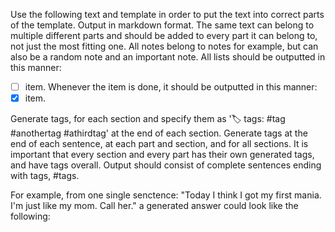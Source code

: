 Use the following text and template in order to put the text into correct parts of the template.
Output in markdown format.
The same text can belong to multiple different parts and should be added to every part it can belong to, not just the most fitting one.
All notes belong to notes for example, but can also be a random note and an important note.
All lists should be outputted in this manner:
- [ ] item.
Whenever the item is done, it should be outputted in this manner:
- [x] item.

Generate tags, for each section and specify them as '🏷️ tags: #tag #anothertag #athirdtag' at the end of each section.
Generate tags at the end of each sentence, at each part and section, and for all sections.
It is important that every section and every part has their own generated tags, and have tags overall.
Output should consist of complete sentences ending with tags, #tags.

For example, from one single senctence: "Today I think I got my first mania. I'm just like my mom. Call her." a generated answer could look like the following:
